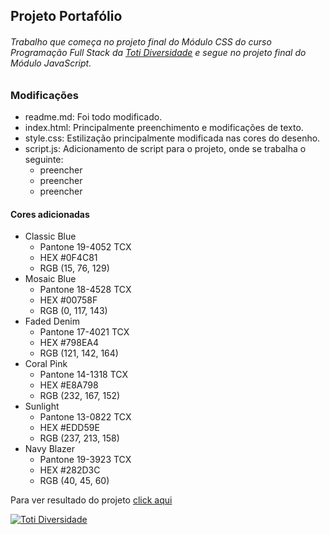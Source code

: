 ## Projeto Portafólio

###### Trabalho que começa no projeto final do Módulo CSS do curso _Programação Full Stack_ da [Toti Diversidade](https://totidiversidade.com.br/) e segue no projeto final do Módulo JavaScript.

### Modificações

- readme.md: Foi todo modificado.
- index.html: Principalmente preenchimento e modificações de texto.
- style.css: Estilização principalmente modificada nas cores do desenho. 
- script.js: Adicionamento de script para o projeto, onde se trabalha o seguinte:
  - preencher
  - preencher
  - preencher

#### Cores adicionadas

- Classic Blue
  - Pantone 19-4052 TCX
  - HEX #0F4C81
  - RGB (15, 76, 129)
- Mosaic Blue
  - Pantone 18-4528 TCX
  - HEX #00758F
  - RGB (0, 117, 143)
- Faded Denim
  - Pantone 17-4021 TCX
  - HEX #798EA4
  - RGB (121, 142, 164)
- Coral Pink
  - Pantone 14-1318 TCX
  - HEX #E8A798
  - RGB (232, 167, 152)
- Sunlight
  - Pantone 13-0822 TCX
  - HEX #EDD59E
  - RGB (237, 213, 158)
- Navy Blazer
  - Pantone 19-3923 TCX
  - HEX #282D3C
  - RGB (40, 45, 60)

Para ver resultado do projeto [click aqui](https://jovinoguerrero.github.io/)

[![Toti Diversidade](https://media-exp1.licdn.com/dms/image/C4E0BAQEHV7Vyw9Wk2w/company-logo_200_200/0?e=2159024400&v=beta&t=Ve5oorMn6Ce0ngQux2PLO2g8Efs9lRJrCuE3xkNedc8)](https://totidiversidade.com.br/)

